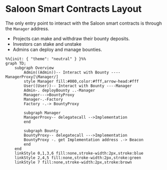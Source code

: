 # Saloon Smart Contracts Layout

The only entry point to interact with the Saloon smart contracts is through the `Manager` address.

- Projects can make and withdraw their bounty deposits.
- Investors can stake and unstake
- Admins can deploy and manage bounties.

```mermaid
%%{init: { "theme": "neutral" } }%%
graph TD;
    subgraph Overview
        Admin((Admin))-- Interact with Bounty ----ManagerProxy[\Manager/]
        style Manager fill:#000,color:#fff,arrow-head:#fff
        User((User))-- Interact with Bounty ----Manager
        Admin-. deployBounty ..-Manager
        Manager--->BountyProxy
        Manager-.-Factory
        Factory -.-> BountyProxy

        subgraph Manager
        ManagerProxy-- delegatecall -->Implementation
        end

        subgraph Bounty
        BountyProxy-- delegatecall --->Implementation
        BountyProxy -. get Implementation address .-> Beacon
        end
    end
    linkStyle 0,1,3,6 fill:none,stroke-width:2px,stroke:blue
    linkStyle 2,4,5 fill:none,stroke-width:2px,stroke:green
    linkStyle 7 fill:none,stroke-width:2px,stroke:brown

```

<style>
    #L-Manager-BountyProxy.arrowheadPath {
         fill:red !important;
    }
</style>
